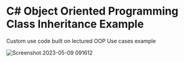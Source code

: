 # C# Object Oriented Programming Class Inheritance Example

Custom use code built on lectured OOP Use cases example 

![Screenshot 2023-05-09 091612](https://user-images.githubusercontent.com/71945647/237036676-fd4c4cc4-ae3d-455b-ae3d-354ad5bb4245.png)

